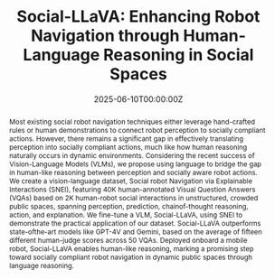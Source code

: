 ---
title: "Social-LLaVA: Enhancing Robot Navigation through Human-Language Reasoning in Social Spaces"
authors:
- Amirreza Payandeh
- Daeun Song
- Mohammad Nazeri
- admin
- Praneel Mukherjee
- Amir Hossain Raj
- Yangzhe Kong
- Dinesh Manocha
- Xuesu Xiao

date: "2025-06-10T00:00:00Z"
doi: ""

# Schedule page publish date (NOT publication's date).
publishDate: "2025-06-10T00:00:00Z"

# Publication type.
# Accepts a single type but formatted as a YAML list (for Hugo requirements).
# Enter a publication type from the CSL standard.
publication_types: ['paper-conference']

# Publication name and optional abbreviated publication name.
publication: 2025 IEEE/RSJ International Conference on Intelligent Robots and Systems (IROS)
publication_short: In *IROS 2025*

abstract: Most existing social robot navigation techniques either leverage hand-crafted rules or human demonstrations to connect robot perception to socially compliant actions. However, there remains a significant gap in effectively translating perception into socially compliant actions, much like how human reasoning naturally occurs in dynamic environments. Considering the recent success of Vision-Language Models (VLMs), we propose using language to bridge the gap in human-like reasoning between perception and socially aware robot actions. We create a vision-language dataset, Social robot Navigation via Explainable Interactions (SNEI), featuring 40K human-annotated Visual Question Answers (VQAs) based on 2K human-robot social interactions in unstructured, crowded public spaces, spanning perception, prediction, chainof-thought reasoning, action, and explanation. We fine-tune a VLM, Social-LLaVA, using SNEI to demonstrate the practical application of our dataset. Social-LLaVA outperforms state-ofthe-art models like GPT-4V and Gemini, based on the average of fifteen different human-judge scores across 50 VQAs. Deployed onboard a mobile robot, Social-LLaVA enables human-like reasoning, marking a promising step toward socially compliant robot navigation in dynamic public spaces through language reasoning.



# Summary. An optional shortened abstract.
# summary: Lorem ipsum dolor sit amet, consectetur adipiscing elit. Duis posuere tellus ac convallis placerat. Proin tincidunt magna sed ex sollicitudin condimentum.

tags:
- Social Navigation
- Language Models
- Outdoor Navigation

featured: true

# links:
# - name: Website
#   url: https://robotixx.github.io/GND/
#   icon_pack: fab
#   icon: twitter
url_pdf: https://arxiv.org/pdf/2501.09024
url_code: ""
url_dataset: ''
url_poster: ''
url_project: 'https://cs.gmu.edu/~xiao/Research/SNEI/'
url_slides: ''
url_source: ''
url_video: ""

# Featured image
# To use, add an image named `featured.jpg/png` to your page's folder. 
image:
  caption: 'Image credit: [**Unsplash**](https://unsplash.com/photos/s9CC2SKySJM)'
  focal_point: ""
  preview_only: false

# Associated Projects (optional).
#   Associate this publication with one or more of your projects.
#   Simply enter your project's folder or file name without extension.
#   E.g. `internal-project` references `content/project/internal-project/index.md`.
#   Otherwise, set `projects: []`.
# projects:
# - internal-project

# Slides (optional).
#   Associate this publication with Markdown slides.
#   Simply enter your slide deck's filename without extension.
#   E.g. `slides: "example"` references `content/slides/example/index.md`.
#   Otherwise, set `slides: ""`.
# slides: example
---